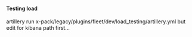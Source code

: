 #### Testing load

artillery run x-pack/legacy/plugins/fleet/dev/load_testing/artillery.yml
but edit for kibana path first...
